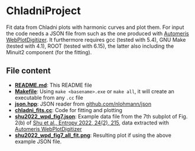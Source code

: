 # ChladniProject
Fit data from Chladni plots with harmonic curves and plot them. For input the code needs a JSON file from such as the one produced with [Automeris WebPlotDigitizer](https://automeris.io/WebPlotDigitizer/). It furthermore requires gcc (tested with 5.4), GNU Make (tested with 4.1), ROOT (tested with 6.15), the latter also including the Minuit2 component (for the fitting).

## File content
- [**README.md**](https://github.com/csanadm/ChladniProject/blob/main/README.md): This README file
- [**Makefile**](https://github.com/csanadm/ChladniProject/blob/main/Makefile): Using `make <basename>.exe` or `make all`, it will create an executable from any `.cc` file
- [**json.hpp**](https://github.com/csanadm/ChladniProject/blob/main/json.hpp): JSON reader from [github.com/nlohmann/json](https://github.com/nlohmann/json/)
- [**chladni_fits.cc**](https://github.com/csanadm/ChladniProject/blob/main/chladni_fits.cc): Code for fitting and plotting
- [**shu2022_wpd_fig7.json**](https://github.com/csanadm/ChladniProject/blob/main/shu2022_wpd_fig7.json): Example data file from the 7th subplot of Fig. 2(b) of [Shu et al., Entropy 2022, 24(2), 215](https://www.mdpi.com/1099-4300/24/2/215), data extracted with [Automeris WebPlotDigitizer](https://automeris.io/WebPlotDigitizer/)
- [**shu2022_wpd_fig7_all_fit.png**](https://github.com/csanadm/ChladniProject/blob/main/shu2022_wpd_fig7_all_fit.png): Resulting plot if using the above example JSON file.
